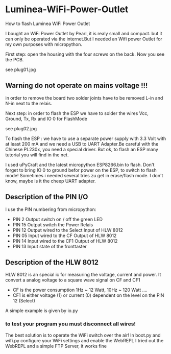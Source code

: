 # Luminea-WiFi-Power-Outlet
How to flash Luminea WiFi Power Outlet 

I bought an WiFi Power Outlet by Pearl, it is realy small and compact.
but it can only be operated via the internet.But I needed an Wifi power Outlet
for my own purposes with micropython.

First step: open the housing with the four screws on the back.
Now you see the PCB.

see plug01.jpg

## Warning do not operate on mains voltage !!!

in order to remove the board two solder joints have to be removed L-in and N-in
next to the relais.

Next step: in order to flash the ESP we have to solder the wires
Vcc, Ground, Tx, Rx and IO 0 for FlashMode

see plug02.jpg

To flash the ESP :
we have to use a separate power supply with 3.3 Volt with at least 200 mA
and we need a USB to UART Adapter.Be careful with the Chinese PL230x, you need a special driver.
But ok, to flash an ESP  many tutorial you will find in the net.

I used uPyCraft and the latest micropython ESP8266.bin to flash.
Don't forget to bring IO 0 to ground befor power on the ESP, to switch to flash mode!
Sometimes i needed several tries zu get in erase/flash mode. I don't know, maybe is it the cheep
UART adapter.


## Description of the PIN I/O

I use the PIN numbering from micropython:

- PIN  2  Output   switch on / off the green LED
- PIN 15  Output   switch the Power Relais
- PIN 12  Output   wired to the Select Input of  HLW 8012
- PIN 05  Input    wired to the CF Output of  HLW 8012
- PIN 14  Input    wired to the CF1 Output of  HLW 8012
- PIN 13  Input    state of the fronttaster

## Description of the HLW 8012

HLW 8012 is an special ic for measuring the voltage, current and power.
It convert a analog voltage to a square wave signal on CF and CF1 
- CF is the power consumption 1Hz ~ 12 Watt, 10Hz ~ 120 Watt ....
- CF1 is either voltage (1) or current (0) dependent on the level on the PIN 12 (Select)

A simple example is given by io.py

### to test your program you must disconnect all wires!

The best solution is to operate the WiFi switch over the air!
In boot.py and wifi.py configure your WiFi settings and enable the WebREPL
I tried out the WebREPL and a simple FTP Server, it works fine


